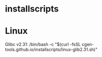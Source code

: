 # installscripts

# Linux

Glibc v2.31:
/bin/bash -c "$(curl -fsSL cgen-tools.github.io/installscripts/linux-glib2.31.sh)"

